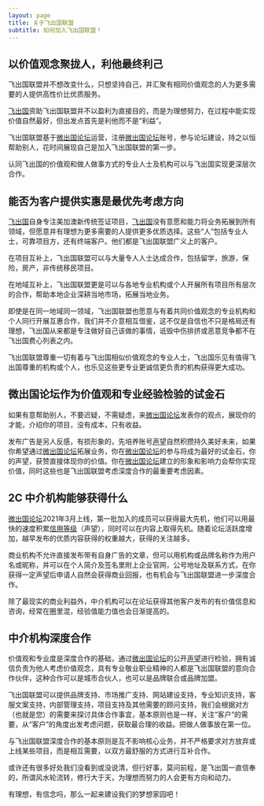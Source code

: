 ```yaml
---
layout: page
title: 关于飞出国联盟
subtitle: 如何加入飞出国联盟！
---
```


## 以价值观念聚拢人，利他最终利己

飞出国联盟并不想改变什么，只想坚持自己，并汇聚有相同价值观念的人为更多需要的人提供高性价比优质服务。

[飞出国]资助飞出国联盟并不以盈利为直接目的，而是为理想努力，在过程中能实现价值自然最好，但出发点首先是利他而不是“利益”。

飞出国联盟基于[微出国论坛]运营，注册[微出国论坛]账号，参与论坛建设，持之以恒帮助别人，花时间展现自己是加入飞出国联盟的第一步。

认同飞出国的价值观和做人做事方式的专业人士及机构可以与飞出国实现更深层次合作。

## 能否为客户提供实惠是最优先考虑方向

[飞出国]自身专注美加澳新传统签证项目，[飞出国]没有意愿和能力将业务拓展到所有领域，但愿意并有理想为更多需要的人提供更多优质选择。这些“人”包括专业人士，可靠项目方，还有终端客户。他们都是飞出国联盟广义上的客户。

在项目互补上，飞出国联盟可以与大量专人人士达成合作，包括留学，旅游，保险，房产，非传统移民项目。

在地域互补上，飞出国联盟更是可以与各地专业机构或个人开展所有项目所有层次的合作，帮助本地企业深耕当地市场，拓展当地业务。

即使是在同一地域同一领域，飞出国联盟也愿意与有着共同价值观念的专业机构和个人同行开展互惠合作，我们并不介意相互借鉴，这不仅是自信也不只是格局还有理想，飞出国从来都是专注做好自己该做的事情，诋毁中伤排挤或恶意竞争都不在飞出国费心列表之内。

飞出国联盟尊重一切有着与飞出国相似价值观念的专业人士，飞出国乐见有值得飞出国尊重的机构或个人，也乐见这些更专业更诚信更负责的机构获得更大成功。

## 微出国论坛作为价值观和专业经验检验的试金石

如果有意帮助别人，不要迟疑，不需疑虑，来[微出国论坛]发表你的观点，展现你的才能，介绍你的项目，没有成本，只有收益。

发布广告是另人反感，有损形象的，先培养账号[声望]自然积攒持久美好未来，如果你希望通过[微出国论坛]拓展业务，你在[微出国论坛]的参与将成为最好的试金石，你的声望，获赞直接体现你的价值。你在[微出国论坛]建立的形象和影响力会帮你实现价值，同时这些也是飞出国联盟考虑深度合作的最重要考虑因素。

## 2C 中介机构能够获得什么

[微出国论坛]2021年3月上线，第一批加入的成员可以获得最大先机，他们可以用最快的速度积累[信用等级]（声望），同时可以在内容上取得先机。随着论坛活跃度增加，越早发布的优质内容获得的权重越大，获得的关注越多。

商业机构不允许直接发布带有自身广告的文章，但可以用机构或品牌名称作为用户名或昵称，并可以在个人简介及签名里附上企业官网，公号地址及联系方式，在你获得一定声望后申请人自然会获得商业回报，也有机会与飞出国联盟进一步深度合作。

除了最现实的商业利益外，中介机构可以在论坛获得其他客户发布的有价值信息和咨询，经常在圈里混，经验值能力值也会日渐提高的。

## 中介机构深度合作

价值观和专业度是深度合作的基础，通过[微出国论坛]的公开[声望]进行检验，拥有诚信负责为他人考虑价值观念，具有专业敬业职业精神的人都是飞出国联盟的意向合作伙伴，这种合作可以是城市合伙人，也可以是品牌联合或品牌加盟。

飞出国联盟可以提供品牌支持、市场推广支持、网站建设支持，专业知识支持，客服文案支持，内部管理支持，项目支持及其他需要的顾问支持，我们会根据对方（也就是您）的需要来探讨具体合作事宜，基本原则也是一样，关注“客户”的需要，从“客户”的角度出发考虑问题，获取最合理的收益。把做人做事放在第一位。

与飞出国联盟深度合作的基本原则是互不影响核心业务，并不严格要求对方放弃或上线某些项目，而是相互需要，以双方最舒服的方式进行互补合作。

或许还有很多好处我们没看到或没说清，但行好事，莫问前程，是飞出国一直信奉的，所谓风水轮流转，修行大于天，为理想而努力的人会更有方向和动力。

有理想，有信念吗，那么一起来建设我们的梦想家园吧！

[微出国论坛]: https://bbs.veryvisa.com/signup
[飞出国论坛]: https://bbs.fcgvisa.com/signup
[飞出国]: https://www.flyabroadvisa.com/
[飞出国（flyabroad）]: https://www.flyabroadvisa.com/
[信用等级]: https://bbs.veryvisa.com/t/regular-trust-level-3/8
[声望]: https://bbs.veryvisa.com/t/regular-trust-level-3/8